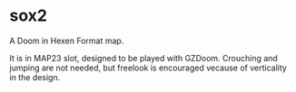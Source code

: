 # sox2

A Doom in Hexen Format map.

It is in MAP23 slot, designed to be played with GZDoom. Crouching and jumping are not needed, but freelook is encouraged vecause of verticality in the design.